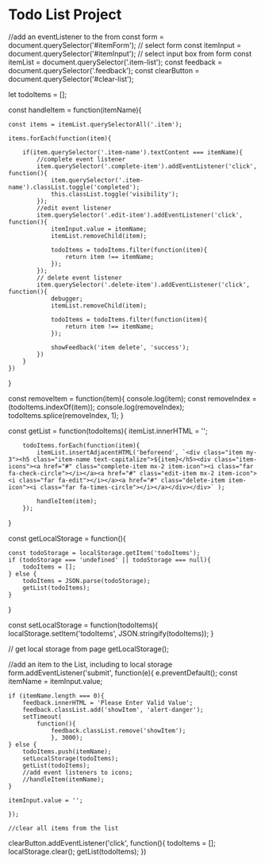 # Todo List Project
//add an eventListener to the from
const form = document.querySelector('#itemForm'); // select form
const itemInput = document.querySelector('#itemInput'); // select input box from form
const itemList = document.querySelector('.item-list');
const feedback = document.querySelector('.feedback');
const clearButton = document.querySelector('#clear-list');

let todoItems = [];

const handleItem = function(itemName){

    const items = itemList.querySelectorAll('.item');
 
    items.forEach(function(item){
        
        if(item.querySelector('.item-name').textContent === itemName){
            //complete event listener
            item.querySelector('.complete-item').addEventListener('click', function(){
                item.querySelector('.item-name').classList.toggle('completed');
                this.classList.toggle('visibility');
            });
            //edit event listener
            item.querySelector('.edit-item').addEventListener('click', function(){
                itemInput.value = itemName;
                itemList.removeChild(item);

                todoItems = todoItems.filter(function(item){
                    return item !== itemName;
                });
            });
            // delete event listener
            item.querySelector('.delete-item').addEventListener('click', function(){
                debugger;
                itemList.removeChild(item);

                todoItems = todoItems.filter(function(item){
                    return item !== itemName;
                });

                showFeedback('item delete', 'success');
            })
        }
    })
}

const removeItem = function(item){
    console.log(item);
    const removeIndex = (todoItems.indexOf(item));
    console.log(removeIndex);
    todoItems.splice(removeIndex, 1);
}

const getList = function(todoItems){
    itemList.innerHTML = '';

        todoItems.forEach(function(item){
            itemList.insertAdjacentHTML('beforeend', `<div class="item my-3"><h5 class="item-name text-capitalize">${item}</h5><div class="item-icons"><a href="#" class="complete-item mx-2 item-icon"><i class="far fa-check-circle"></i></a><a href="#" class="edit-item mx-2 item-icon"><i class="far fa-edit"></i></a><a href="#" class="delete-item item-icon"><i class="far fa-times-circle"></i></a></div></div>` );

            handleItem(item);
        });
}

const getLocalStorage = function(){

    const todoStorage = localStorage.getItem('todoItems');
    if (todoStorage === 'undefined' || todoStorage === null){
        todoItems = [];
    } else {
        todoItems = JSON.parse(todoStorage);
        getList(todoItems);
    }
}

const setLocalStorage = function(todoItems){
    localStorage.setItem('todoItems', JSON.stringify(todoItems));
}

// get local storage from page
getLocalStorage();

//add an item to the List, including to local storage
form.addEventListener('submit', function(e){ 
    e.preventDefault();
    const itemName = itemInput.value;
    
    if (itemName.length === 0){
        feedback.innerHTML = 'Please Enter Valid Value';
        feedback.classList.add('showItem', 'alert-danger');
        setTimeout(
            function(){
                feedback.classList.remove('showItem');
                }, 3000);
    } else {
        todoItems.push(itemName);
        setLocalStorage(todoItems);
        getList(todoItems);
        //add event listeners to icons;
        //handleItem(itemName);
    }
    
    itemInput.value = '';

    });

    //clear all items from the list
clearButton.addEventListener('click', function(){
    todoItems = [];
    localStorage.clear();
    getList(todoItems);
})



  

